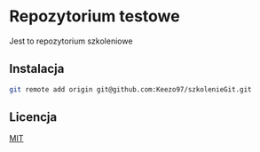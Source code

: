 # Repozytorium testowe

Jest to repozytorium szkoleniowe

## Instalacja

```bash 
git remote add origin git@github.com:Keezo97/szkolenieGit.git
```

## Licencja

[MIT](htttps://choosealicense.com/licenses/mit/)